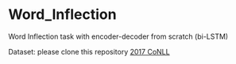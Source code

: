 # Word_Inflection
Word Inflection task with encoder-decoder from scratch (bi-LSTM)

Dataset: please clone this repository [2017 CoNLL](https://github.com/sigmorphon/conll2017)
